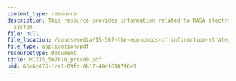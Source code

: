 ```yaml
---
content_type: resource
description: This resource provides information related to NASA electronic non-conformance
  system.
file: null
file_location: /coursemedia/15-567-the-economics-of-information-strategy-structure-and-pricing-fall-2010/66c6c4761ca109fd8b1740df6107f6e3_MIT15_567F10_pres09.pdf
file_type: application/pdf
resourcetype: Document
title: MIT15_567F10_pres09.pdf
uid: 66c6c476-1ca1-09fd-8b17-40df6107f6e3
---
```

